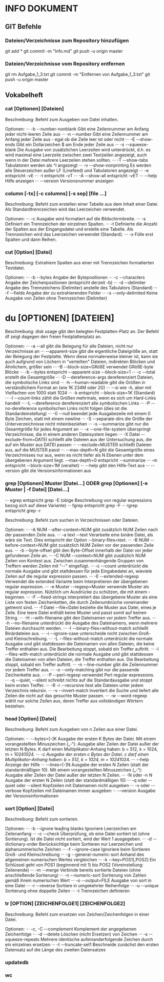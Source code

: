 # INFO DOKUMENT

## GIT Befehle
### Dateien/Verzeichnisse zum Repository hinzufügen
git add *
git commit -m "Info.md"
git push -u origin master

### Dateien/Verzeichnisse vom Repository entfernen
git rm Aufgabe_1_3.txt
git commit -m "Entfernen von Aufgabe_1_3.txt"
git push -u origin master


## Vokabelheft

### cat [Optionen] [Dateien]
Beschreibung:
  Befehl zum Ausgeben von Datei inhalten.

Optionen:
    ··· -b --number-nonblank	Gibt eine Zeilennummer am Anfang jeder nicht-leeren Zeile aus
    ··· -n --number			Gibt eine Zeilennummer am Anfang jeder Zeile aus - egal ob die Zeile leer ist oder nicht
    ··· -E --show-ends		Gibt ein Dollarzeichen $ am Ende jeder Zeile aus
    ··· -s --squeeze-blank		Die Ausgabe von zusätzlichen Leerzeilen wird unterdrückt, d.h. es wird maximal eine Leerzeile zwischen zwei Textzeilen angezeigt, auch wenn in der Datei mehrere Leerzeilen stehen sollten.
    ··· -T --show-tabs		Tabulatoren werden als ^I angezeigt
    ··· -v --show-nonprinting	Es werden alle Steuerzeichen außer LF (Linefeed) und Tabulatoren angezeigt
    ··· -e				entspricht -vE
    ··· -t				entspricht -vT
    ··· -A --show-all		entspricht -vET
    ···    --help			Hilfe anzeigen
    ···    --version		Versionsnummer anzeigen
       
### column [-tx] [-c columns] [-s sep] [file ...] 
Beschreibung:
  Befehl zum erstellen einer Tabelle aus dem Inhalt einer Datei.
  Als Standardtrennzeichen wird das Leerzeichen verwendet.
 
Optionen:
    ··· -c 		Ausgabe wird formatiert auf die Bildschirmbreite.
    ··· -s 		Definiert ein Trennzeichen der einzelnen Spalten.
    ··· -t 		Definierte die Anzahl der Spalten aus der Eingangsdatei und erstelle eine Tabelle. Als Trennzeichen wird das Leerzeichen verwendet (Standard).
    ··· -x 		Fülle erst Spalten und dann Reihen.

### cut [Option] [Datei]
Beschreibung:
  Extrahiere Spalten aus einer mit Trennzeichen formatierten Textdatei.
  
Optionen:
    ··· -b --bytes			Angabe der Bytepositionen
    ··· -c --characters		Angabe der Zeichenpositionen (entspricht derzeit -b)
    ··· -d --delimiter		Angabe des Trennzeichens (Delimiter) anstelle des Tabulators (Standard)
    ··· -f --fields			Angabe der zu extrahierenden Felder
    ··· -s --only-delimited		Keine Ausgabe von Zeilen ohne Trennzeichen (Delimiter)

# du [OPTIONEN] [DATEIEN]
Beschreibung:
  disk usage gibt den belegten Festplatten-Platz an. 
  Der Befehl df zeigt dagegen den freien Festplattenplatz an.

Optionen:
    ··· -a 		--all 			gibt die Belegung für alle Dateien, nicht nur Verzeichnisse an
    ··· 		--apparent-size 	gibt die eigentliche Dateigröße an, statt der Belegung der Festplatte. Wenn diese normalerweise kleiner ist, kann sie auch aufgrund von Löchern in "verteilten" Dateien, indirekten Blöcken und Ähnlichem, größer sein
    ··· -B 		--block-size=GRößE 	verwendet GRößE-byte Blöcke
    ··· -b 		--bytes 		entspricht --apparent-size --block-size=1
    ··· -c 		--total 		erstellt die Gesamtgröße
    ··· -D 		--dereference-args 	dereferenziert Dateien, die symbolische Links sind
    ··· -h 		--human-readable 	gibt die Größen in verständlichem Format an (wie 1K 234M oder 2G)
    ··· 		--si 			wie -h, aber mit Vielfachen von 1000 statt 1024
    ··· -k 					entspricht --block-size=1K (Standard)
    ··· -l 		--count-links 		zählt die Größen mehrmals, wenn es sich um Hard-Links handelt
    ··· -L 		--dereference 		dereferenziert alle symbolischen Links
    ··· -P 		--no-dereference 	symbolischen Links nicht folgen (dies ist die Standardeinstellung)
    ··· -0 		--null 			beendet jede Ausgabezeile mit einem 0 Byte Zeichen, statt mit einem newline
    ··· -S 		--separate-dirs 	die Größe der Unterverzeichnisse nicht miteinbeziehen
    ··· -s 		--summarize 		gibt nur die Gesamtgröße für jedes Argument an
    ··· -x 		--one-file-system 	überspringt Verzeichnisse, die in einem anderen Dateisystem liegen
    ··· -X Datei 	--exclude-from=DATEI 	schließt alle Dateien aus der Untersuchung aus, die auf ein Muster aus DATEI passen
    ··· 		--exclude=MUSTER 	schließt Dateien aus, auf die MUSTER passt
    ··· 		--max-depth=N 		gibt die Gesamtgröße eines Verzeichnisses nur aus, wenn es nicht tiefer als N Ebenen unter dem übergebenen Argument liegt. --max-depth=0 entspricht --summarize
    ··· -m 					entspricht --block-size=1M (veraltet)
    ··· 		--help 			gibt den Hilfe-Text aus
    ··· 		--version 		gibt die Versionsinformationen aus

### grep [Optionen] Muster [Datei...] ODER grep [Optionen] [-e Muster | -f Datei] [Datei...]
  ··· egrep entspricht grep -E (obige Beschreibung von regular expressions bezog sich auf diese Variante)
  ··· fgrep entspricht grep -F
  ··· rgrep entspricht grep -r 

Beschreibung:
  Befehl zum suchen in Verzeichnissen oder Dateien.

Optionen:
    ··· -A NUM 	--after-context=NUM 	gibt zusätzlich NUM Zeilen nach der passenden Zeile aus.
    ··· -a text 	--text 			Verarbeite eine binäre Datei, als wäre sie Text. Dies entspricht der Option --binary-files=text.
    ··· -B NUM 	--before-context=NUM 	gibt zusätzlich NUM Zeilen vor der passenden Zeile aus.
    ··· -b 		--byte-offset 		gibt den Byte-Offset innerhalb der Datei vor jeder gefundenen Zeile an.
    ··· -C NUM 	--context=NUM 		gibt zusätzlich NUM Zeilen von Kontext aus. Zwischen zusammenhängende Gruppen von Treffern werden Zeilen mit "--" eingefügt.
    ··· -c 		--count 	 	unterdrückt die normale Ausgabe und gibt stattdessen für jede Eingabedatei an, wieviele Zeilen auf die regular expression passen.
    ··· -E 		--extended-regexp 	Verwendet die extended Variante beim Interpretieren der übergebenen regular expression.
    ··· -e Muster 	--regexp=Muster 	verwende Muster als regular expression. Nützlich um Ausdrücke zu schützen, die mit einem - beginnen.
    ··· -F 		--fixed-strings 	interpretiert das übergebene Muster als eine Liste von festen Zeichenketten, die durch Zeilenumbrüche voneinander getrennt sind.
    ··· -f Datei 	--file=Datei 		beziehe die Muster aus Datei, eines je Zeile. Eine leere Datei enthält keine Muster und passt somit auf keinen String.
    ··· -H 		--with-filename 	gibt den Dateinamen vor jedem Treffer aus.
    ··· -h 		--no-filename 		unterdrückt die Ausgabe des Dateinamens, wenn mehrere Dateien durchsucht werden.
    ··· -I 		--binary-files=without-match 	schließt Binärdateien aus.
    ··· -i 		--ignore-case 		unterscheide nicht zwischen Groß- und Kleinschreibung.
    ··· -L 		--files-without-match 	unterdrückt die normale Ausgabe und gibt stattdessen die Dateinamen von allen Dateien, die keine Treffer enthalten aus. Die Bearbeitung stoppt, sobald ein Treffer auftritt.
    ··· -l 		--files-with-match 	unterdrückt die normale Ausgabe und gibt stattdessen die Dateinamen von allen Dateien, die Treffer enthalten aus. Die Bearbeitung stoppt, sobald ein Treffer auftritt.
    ··· -n 		--line-number 		gibt die Zeilennummer vor jedem Treffer aus.
    ··· -o 		--only-matching 	gibt nur die passende Zeichenkette aus.
    ··· -P 		--perl-regexp 		verwendet Perl regular expressions.
    ··· -q 		--quiet, --silent 	schreibt nichts auf die Standardausgabe und stoppt beim ersten Treffer.
    ··· -R -r 	--recursive 		liest alle Dateien unter jedem Verzeichnis rekursiv.
    ··· -v 		--invert-match 		Invertiert die Suche und liefert alle Zeilen die nicht auf das gesuchte Muster passen.
    ··· -w 		--word-regexp 		wählt nur solche Zeilen aus, deren Treffer aus vollständigen Wörtern bestehen.


### head [Option] [Datei] 
Beschreibung:
  Befehl zum Ausgeben von n Zeilen aus einer Datei.
  
Optionen:
    ··· 		--bytes=[-]K 		Ausgabe der ersten K Bytes der Datei. Mit einem vorangestellten Minuszeichen („-“): Ausgabe aller Zeilen der Datei außer der letzten N Bytes. K darf einen Multiplikator-Anhang haben: b = 512, k = 1024, m = 1024*1024.
    ··· -c 					Ausgabe der ersten c Bytes der Datei. c darf einen Multiplikator-Anhang haben: b = 512, k = 1024, m = 1024*1024.
    ··· 		--help 			Anzeige der Hilfe
    ··· 		--lines=[-]N 		Ausgabe der ersten N Zeilen (statt der standardmäßigen 10). Mit einem vorangestellten Minuszeichen („-“): Ausgabe aller Zeilen der Datei außer der letzten N Zeilen.
    ··· -N oder -n N 			Ausgabe der ersten N Zeilen (statt der standardmäßigen 10)
    ··· -q oder 	--quiet oder --silent 	Kopfzeilen mit Dateinamen nicht ausgeben
    ··· -v oder 	--verbose 		Kopfzeilen mit Dateinamen immer ausgeben
    ··· 		--version 		Ausgabe der Versionsinformationen 

### sort [Option] [Datei]
Beschreibung:
  Befehl zum sortieren.

Optionen:
    ··· -b --ignore leading blanks	Ignoriere Leerzeichen am Zeilenanfang
    ··· -c --check			Überprüfung, ob eine Datei sortiert ist (ohne Sortierung). Ist die Datei nicht sortiert, wird der Wert 1 ausgegeben.
    ··· -d --dictionary-order		Berücksichtige beim Sortieren nur Leerzeichen und alphanummerische Zeichen
    ··· -f --ignore-case		Ignoriere beim Sortieren Groß- und Kleinschreibung
    ··· -g --general-numeric-sort	Anhand des allgemeinen numerischen Wertes vergleichen
    ··· -k --key=POS1[,POS2]		Ein Schlüssel geht von POS1 (beginnend mit 1) bis POS2 (Voreinstellung: Zeilenende)
    ··· -m --merge			Verbinde bereits sortierte Dateien (ohne anschließende Sortierung)
    ··· -n --numeric-sort 		Sortierung von Zahlen gemäß ihrem numerischen Wert
    ··· -o --output=FILE		Ausgabe von sort in eine Datei
    ··· -r --reverse			Sortiere in umgekehrter Reihenfolge
    ··· -u --unique			Sortierung ohne doppelte Zeilen
    ··· -t				Trennzeichen definieren

### tr [OPTION] [ZEICHENFOLGE1] [ZEICHENFOLGE2]
Beschreibung:
  Befehl zum ersetzen von Zeichen/Zeichenfolgen in einer Datei.

Optionen:
    ··· -c, -C 	--complement 		Komplement der angegebenen Zeichenfolge
    ··· -d	--delete 		Löschen (nicht Ersetzen) von Zeichen
    ··· -s	--squeeze-repeats 	Mehrere identische aufeinanderfolgende Zeichen durch ein einzelnes ersetzen
    ··· -t	--truncate-set1 	Beschneide zunächst den ersten Datensatz auf die Länge des zweiten Datensatzes

### updatedb

### wc



